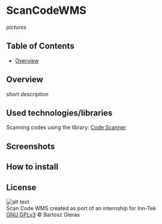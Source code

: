 # ScanCodeWMS

*pictures*

## Table of Contents

* [Overview](../README/Overview)

## Overview
*short description*

## Used technologies/libraries

Scanning codes using the library: [Code Scanner](https://github.com/yuriy-budiyev/code-scanner)

## Screenshots

## How to install

## License

![alt text](https://www.gnu.org/graphics/gplv3-127x51.png "GNU GPLv3")\
Scan Code WMS created as port of an internship for Inn-Tek\
[GNU GPLv3](../LICENSE) © Bartosz Gieras
